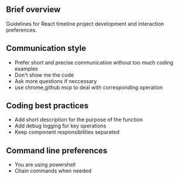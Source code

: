 ## Brief overview
Guidelines for React timeline project development and interaction preferences.

## Communication style
- Prefer short and precise communication without too much coding examples
- Don't show me the code
- Ask more questions if neccessary
- use chrome,github mcp to deal with corresponding operation

## Coding best practices
- Add short description for the purpose of the function
- Add debug logging for key operations
- Keep component responsibilities separated

## Command line preferences
- You are using powershell
- Chain commands when needed

